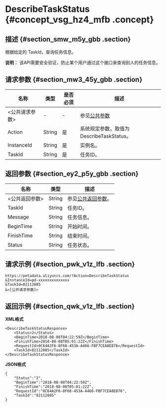 # DescribeTaskStatus {#concept_vsg_hz4_mfb .concept}

## 描述 {#section_smw_m5y_gbb .section}

根据给定的 TaskId，查询任务信息。

**说明：** 该API需要安全验证，防止某个用户通过这个接口来查询别人的任务信息。

## 请求参数 {#section_mw3_45y_gbb .section}

|名称|类型|是否必须|描述|
|--|--|----|--|
|<公共请求参数\>|-|-|参见[公共参数](cn.zh-CN/API参考/公共参数.md#)|
|Action|String|是|系统规定参数，取值为DescribeTaskStatus。|
|InstanceId|String|是|实例名。|
|TaskId|String|是|任务ID。|

## 返回参数 {#section_ey2_p5y_gbb .section}

|名称|类型|描述|
|--|--|--|
|<公共返回参数\>|String|参见[公共返回参数](cn.zh-CN/API参考/公共参数.md#section_hs4_m3y_gbb)。|
|TaskId|String|任务ID。|
|Message|String|任务信息。|
|BeginTime|String|开始时间。|
|FinishTime|String|结束时间。|
|Status|String|任务状态。|

## 请求示例 {#section_pwk_v1z_lfb .section}

```
https://petadata.aliyuncs.com/?Action=DescribeTaskStatus
&InstanceId=pd-xxxxxxxxxxxxxx
&TaskId=82112885
&<[公共请求参数]>
```

## 返回示例 {#section_qwk_v1z_lfb .section}

**XML格式**

```
<DescribeTaskStatusResponse>  
	<Status>2</Status>
	<BeginTime>2018-08-08T04:22:59Z</BeginTime>
	<FinishTime>2018-08-08T05:01:22Z</FinishTime>
	<RequestId>0C64A2F6-8F68-453A-A466-FBF7CEA8E876</RequestId>
	<TaskId>82112885</TaskId>
</DescribeTaskStatusResponse>
```

**JSON格式**

```
{
    "Status":"2",
    "BeginTime":"2018-08-08T04:22:59Z",
    "FinishTime":"2018-08-08T05:01:22Z",
    "RequestId":"0C64A2F6-8F68-453A-A466-FBF7CEA8E876",
    "TaskId":"82112885"
}
```

